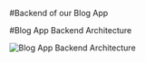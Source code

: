 #Backend of our Blog App

#Blog App Backend Architecture

![Blog App Backend Architecture](https://github.com/user-attachments/assets/ebe7540a-149f-47e7-8c30-fc15ab291e68)
